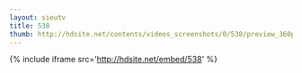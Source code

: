 ```yaml
---
layout: sieutv
title: 538
thumb: http://hdsite.net/contents/videos_screenshots/0/538/preview_360p.mp4.jpg
---
```

{% include iframe src='http://hdsite.net/embed/538' %}
 
